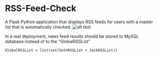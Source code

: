 # RSS-Feed-Check
A Flask Python application that displays RSS feeds for users with a master list that is automatically checked.
![alt text](https://github.com/[StickmanNinja]/[RSS-Feed-Check/blob/main/RSSExample.PNG?raw=true)

In a real deployment, news feed results should be stored to MySQL database instead of to the "GlobalRSSList"
```
GlobalRSSList = list(set(SethRSSList + JackRSSList))
```
